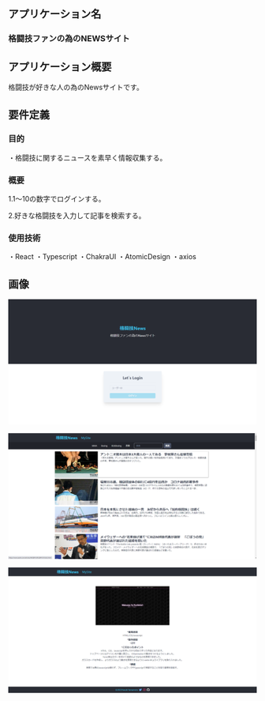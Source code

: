 ## アプリケーション名


### 格闘技ファンの為のNEWSサイト


## アプリケーション概要


格闘技が好きな人の為のNewsサイトです。


## 要件定義

### 目的

・格闘技に関するニュースを素早く情報収集する。

### 概要

1.1～10の数字でログインする。

2.好きな格闘技を入力して記事を検索する。


### 使用技術

・React
・Typescript
・ChakraUI
・AtomicDesign
・axios


## 画像


![Alt text](public/images/fighter-news-app%20login.png)

![Alt text](public/images/fighter-news-app%20news.png)

![Alt text](public/images/fighter-news-app%20mysite.png)
